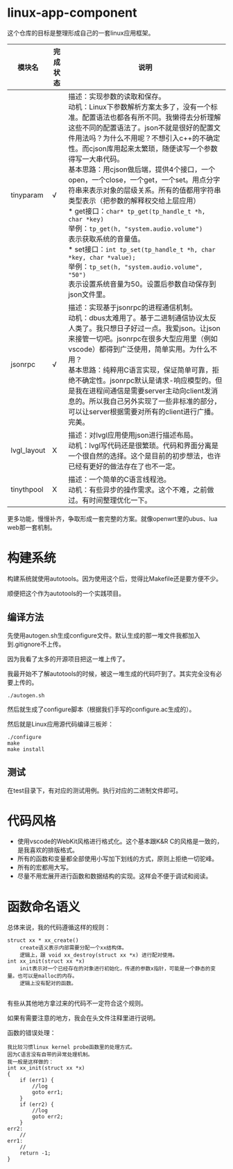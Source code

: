 # linux-app-component

这个仓库的目标是整理形成自己的一套linux应用框架。

| 模块名      | 完成状态 | 说明                                                         |
| ----------- | -------- | ------------------------------------------------------------ |
| tinyparam   | √        | 描述：实现参数的读取和保存。<br/>动机：Linux下参数解析方案太多了，没有一个标准。配置语法也都各有所不同。我懒得去分析理解这些不同的配置语法了。json不就是很好的配置文件用法吗？为什么不用呢？不想引入c++的不确定性。而cjson库用起来太繁琐，随便读写一个参数得写一大串代码。<br/>基本思路：用cjson做后端，提供4个接口，一个open，一个close，一个get，一个set。用点分字符串来表示对象的层级关系。所有的值都用字符串类型表示（把参数的解释权交给上层应用）<br/>* get接口：`char* tp_get(tp_handle_t *h, char *key)`<br/>举例：`tp_get(h, "system.audio.volume")`<br/> 表示获取系统的音量值。<br/>*  set接口：`int tp_set(tp_handle_t *h, char *key, char *value);`<br/>举例：`tp_set(h, "system.audio.volume", "50")`<br/>表示设置系统音量为50。设置后参数自动保存到json文件里。 |
| jsonrpc     | √        | 描述：实现基于jsonrpc的进程通信机制。<br/>动机：dbus太难用了。基于二进制通信协议太反人类了。我只想日子好过一点。我爱json。让json来接管一切吧。jsonrpc在很多大型应用里（例如vscode）都得到广泛使用，简单实用。为什么不用？<br/>基本思路：纯粹用C语言实现，保证简单可靠，拒绝不确定性。jsonrpc默认是请求-响应模型的。但是我在进程间通信是需要server主动向client发消息的。所以我自己另外实现了一些非标准的部分，可以让server根据需要对所有的client进行广播。完美。 |
| lvgl_layout | X        | 描述：对lvgl应用使用json进行描述布局。<br/>动机：lvgl写代码还是很繁琐。代码和界面分离是一个很自然的选择。这个是目前的初步想法，也许已经有更好的做法存在了也不一定。 |
| tinythpool  | X        | 描述：一个简单的C语言线程池。<br/>动机：有些异步的操作需求。这个不难，之前做过。有时间整理优化一下。 |

更多功能，慢慢补齐，争取形成一套完整的方案。就像openwrt里的ubus、lua web那一套机制。



# 构建系统

构建系统就使用autotools。因为使用这个后，觉得比Makefile还是要方便不少。

顺便把这个作为autotools的一个实践项目。

## 编译方法

先使用autogen.sh生成configure文件。默认生成的那一堆文件我都加入到.gitignore不上传。

因为我看了太多的开源项目把这一堆上传了。

我最开始不了解autotools的时候，被这一堆生成的代码吓到了。其实完全没有必要上传的。

```
./autogen.sh
```

然后就生成了configure脚本（根据我们手写的configure.ac生成的）。

然后就是Linux应用源代码编译三板斧：

```
./configure
make
make install
```

## 测试

在test目录下，有对应的测试用例。执行对应的二进制文件即可。



# 代码风格

* 使用vscode的WebKit风格进行格式化。这个基本跟K&R C的风格是一致的，是我喜欢的排版格式。
* 所有的函数和变量都全部使用小写加下划线的方式，原则上拒绝一切驼峰。
* 所有的宏都用大写。
* 尽量不用宏展开进行函数和数据结构的实现。这样会不便于调试和阅读。

# 函数命名语义

总体来说，我的代码遵循这样的规则：

```
struct xx * xx_create()
	create语义表示内部需要分配一个xx结构体。
	逻辑上，跟 void xx_destroy(struct xx *x) 进行配对使用。
int xx_init(struct xx *x)
	init表示对一个已经存在的对象进行初始化，传递的参数x指针，可能是一个静态的变量。也可以是malloc的内存。
	逻辑上没有配对的函数。
	
```

有些从其他地方拿过来的代码不一定符合这个规则。

如果有需要注意的地方，我会在头文件注释里进行说明。

函数的错误处理：

```
我比较习惯linux kernel probe函数里的处理方式。
因为C语言没有自带的异常处理机制。
我一般是这样做的：
int xx_init(struct xx *x) 
{
	if (err1) {
		//log
		goto err1;
	}
	if (err2) {
		//log
		goto err2;
	}
err2:
	//
err1:
	//
	return -1;
}
```





